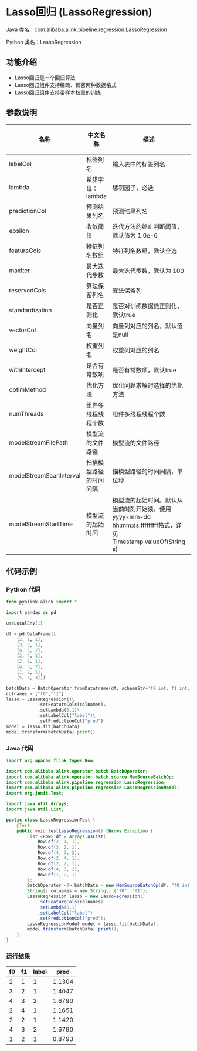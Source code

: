 # Lasso回归 (LassoRegression)
Java 类名：com.alibaba.alink.pipeline.regression.LassoRegression

Python 类名：LassoRegression


## 功能介绍
* Lasso回归是一个回归算法
* Lasso回归组件支持稀疏、稠密两种数据格式
* Lasso回归组件支持带样本权重的训练

## 参数说明

| 名称 | 中文名称 | 描述 | 类型 | 是否必须？ | 默认值 |
| --- | --- | --- | --- | --- | --- |
| labelCol | 标签列名 | 输入表中的标签列名 | String | ✓ |  |
| lambda | 希腊字母：lambda | 惩罚因子，必选 | Double | ✓ |  |
| predictionCol | 预测结果列名 | 预测结果列名 | String | ✓ |  |
| epsilon | 收敛阈值 | 迭代方法的终止判断阈值，默认值为 1.0e-6 | Double |  | 1.0E-6 |
| featureCols | 特征列名数组 | 特征列名数组，默认全选 | String[] |  | null |
| maxIter | 最大迭代步数 | 最大迭代步数，默认为 100 | Integer |  | 100 |
| reservedCols | 算法保留列名 | 算法保留列 | String[] |  | null |
| standardization | 是否正则化 | 是否对训练数据做正则化，默认true | Boolean |  | true |
| vectorCol | 向量列名 | 向量列对应的列名，默认值是null | String |  | null |
| weightCol | 权重列名 | 权重列对应的列名 | String |  | null |
| withIntercept | 是否有常数项 | 是否有常数项，默认true | Boolean |  | true |
| optimMethod | 优化方法 | 优化问题求解时选择的优化方法 | String |  | null |
| numThreads | 组件多线程线程个数 | 组件多线程线程个数 | Integer |  | 1 |
| modelStreamFilePath | 模型流的文件路径 | 模型流的文件路径 | String |  | null |
| modelStreamScanInterval | 扫描模型路径的时间间隔 | 描模型路径的时间间隔，单位秒 | Integer |  | 10 |
| modelStreamStartTime | 模型流的起始时间 | 模型流的起始时间。默认从当前时刻开始读。使用yyyy-mm-dd hh:mm:ss.fffffffff格式，详见Timestamp.valueOf(String s) | String |  | null |




## 代码示例
### Python 代码
```python
from pyalink.alink import *

import pandas as pd

useLocalEnv(1)

df = pd.DataFrame([
    [2, 1, 1],
    [3, 2, 1],
    [4, 3, 2],
    [2, 4, 1],
    [2, 2, 1],
    [4, 3, 2],
    [1, 2, 1],
    [5, 3, 3]])

batchData = BatchOperator.fromDataframe(df, schemaStr='f0 int, f1 int, label int')
colnames = ["f0","f1"]
lasso = LassoRegression()\
            .setFeatureCols(colnames)\
            .setLambda(0.1)\
            .setLabelCol("label")\
            .setPredictionCol("pred")
model = lasso.fit(batchData)
model.transform(batchData).print()
```
### Java 代码
```java
import org.apache.flink.types.Row;

import com.alibaba.alink.operator.batch.BatchOperator;
import com.alibaba.alink.operator.batch.source.MemSourceBatchOp;
import com.alibaba.alink.pipeline.regression.LassoRegression;
import com.alibaba.alink.pipeline.regression.LassoRegressionModel;
import org.junit.Test;

import java.util.Arrays;
import java.util.List;

public class LassoRegressionTest {
	@Test
	public void testLassoRegression() throws Exception {
		List <Row> df = Arrays.asList(
			Row.of(2, 1, 1),
			Row.of(3, 2, 1),
			Row.of(4, 3, 2),
			Row.of(2, 4, 1),
			Row.of(2, 2, 1),
			Row.of(4, 3, 2),
			Row.of(1, 2, 1)
		);
		BatchOperator <?> batchData = new MemSourceBatchOp(df, "f0 int, f1 int, label int");
		String[] colnames = new String[] {"f0", "f1"};
		LassoRegression lasso = new LassoRegression()
			.setFeatureCols(colnames)
			.setLambda(0.1)
			.setLabelCol("label")
			.setPredictionCol("pred");
		LassoRegressionModel model = lasso.fit(batchData);
		model.transform(batchData).print();
	}
}
```
### 运行结果

f0|f1|label|pred
---|---|-----|----
2|1|1|1.1304
3|2|1|1.4047
4|3|2|1.6790
2|4|1|1.1651
2|2|1|1.1420
4|3|2|1.6790
1|2|1|0.8793
